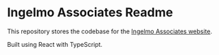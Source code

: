 # Ingelmo Associates Readme

This repository stores the codebase for the [Ingelmo Associates website](https://ingelmo.biz).

Built using React with TypeScript.
